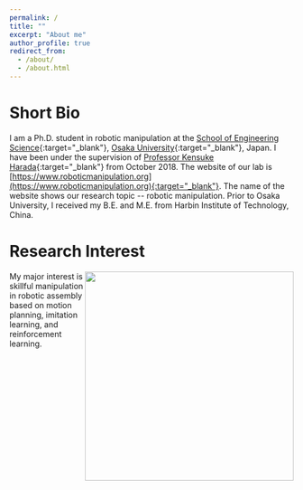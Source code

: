 ```yaml
---
permalink: /
title: ""
excerpt: "About me"
author_profile: true
redirect_from: 
  - /about/
  - /about.html
---
```


Short Bio
======
I am a Ph.D. student in robotic manipulation at the [School of Engineering Science](https://www.es.osaka-u.ac.jp/en/){:target="_blank"}, [Osaka University](https://www.osaka-u.ac.jp/en){:target="_blank"}, Japan.  I have been under the supervision of [Professor Kensuke Harada](http://www.hlab.sys.es.osaka-u.ac.jp/people/harada/){:target="_blank"} from October 2018. The website of our lab is [https://www.roboticmanipulation.org](https://www.roboticmanipulation.org){:target="_blank"}. The name of the website shows our research topic -- robotic manipulation. 
Prior to Osaka University, I received my B.E. and M.E. from Harbin Institute of Technology, China.

Research Interest
======
<img align="right" width="370" src="https://wanweiwei07.github.io/images/manipulatemyinitials.gif">

My major interest is skillful manipulation in robotic assembly based on motion planning, imitation learning, and reinforcement learning.


